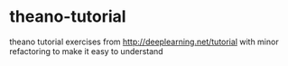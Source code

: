 # theano-tutorial
theano tutorial exercises from http://deeplearning.net/tutorial with minor refactoring to make it easy to understand
